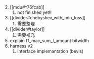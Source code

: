 2. [[mdu#^76fcab]]
	1. not finished yet!!
4. [[divider#chebyshev_with_min_loss]]
	1. 需要整理
5. [[divider#taylor]]
	1. 需要補充
6. explain f1_mac_sum_l_amount bitwidth
7. harness v2
    1. interface implemantation (bevis)
